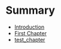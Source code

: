 # Summary

* [Introduction](README.md)
* [First Chapter](chapter1.md)
* [test_chapter](body/01/testchaptermd.md)

